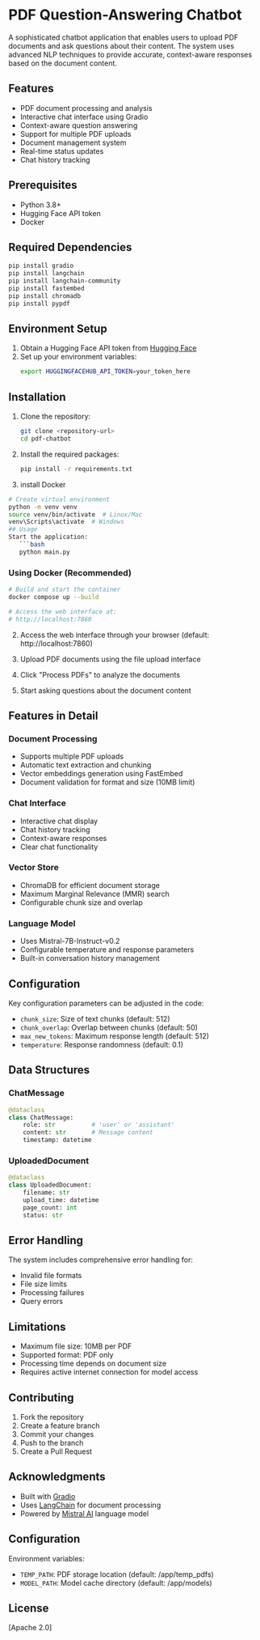 # PDF Question-Answering Chatbot

A sophisticated chatbot application that enables users to upload PDF documents and ask questions about their content. The system uses advanced NLP techniques to provide accurate, context-aware responses based on the document content.

## Features

- PDF document processing and analysis
- Interactive chat interface using Gradio
- Context-aware question answering
- Support for multiple PDF uploads
- Document management system
- Real-time status updates
- Chat history tracking

## Prerequisites

- Python 3.8+
- Hugging Face API token
- Docker

## Required Dependencies

```bash
pip install gradio
pip install langchain
pip install langchain-community
pip install fastembed
pip install chromadb
pip install pypdf
```

## Environment Setup

1. Obtain a Hugging Face API token from [Hugging Face](https://huggingface.co/)
2. Set up your environment variables:
   ```bash
   export HUGGINGFACEHUB_API_TOKEN=your_token_here
   ```

## Installation

1. Clone the repository:
   ```bash
   git clone <repository-url>
   cd pdf-chatbot
   ```

2. Install the required packages:
   ```bash
   pip install -r requirements.txt
   ```
3. install Docker

```bash
# Create virtual environment
python -m venv venv
source venv/bin/activate  # Linux/Mac
venv\Scripts\activate  # Windows
## Usage
Start the application:
   ```bash
   python main.py
   ```
### Using Docker (Recommended)

```bash
# Build and start the container
docker compose up --build

# Access the web interface at:
# http://localhost:7860
```
2. Access the web interface through your browser (default: http://localhost:7860)

3. Upload PDF documents using the file upload interface

4. Click "Process PDFs" to analyze the documents

5. Start asking questions about the document content

## Features in Detail

### Document Processing
- Supports multiple PDF uploads
- Automatic text extraction and chunking
- Vector embeddings generation using FastEmbed
- Document validation for format and size (10MB limit)

### Chat Interface
- Interactive chat display
- Chat history tracking
- Context-aware responses
- Clear chat functionality

### Vector Store
- ChromaDB for efficient document storage
- Maximum Marginal Relevance (MMR) search
- Configurable chunk size and overlap

### Language Model
- Uses Mistral-7B-Instruct-v0.2
- Configurable temperature and response parameters
- Built-in conversation history management

## Configuration

Key configuration parameters can be adjusted in the code:

- `chunk_size`: Size of text chunks (default: 512)
- `chunk_overlap`: Overlap between chunks (default: 50)
- `max_new_tokens`: Maximum response length (default: 512)
- `temperature`: Response randomness (default: 0.1)

## Data Structures

### ChatMessage
```python
@dataclass
class ChatMessage:
    role: str          # 'user' or 'assistant'
    content: str       # Message content
    timestamp: datetime
```

### UploadedDocument
```python
@dataclass
class UploadedDocument:
    filename: str
    upload_time: datetime
    page_count: int
    status: str
```

## Error Handling

The system includes comprehensive error handling for:
- Invalid file formats
- File size limits
- Processing failures
- Query errors

## Limitations

- Maximum file size: 10MB per PDF
- Supported format: PDF only
- Processing time depends on document size
- Requires active internet connection for model access

## Contributing

1. Fork the repository
2. Create a feature branch
3. Commit your changes
4. Push to the branch
5. Create a Pull Request

## Acknowledgments

- Built with [Gradio](https://gradio.app/)
- Uses [LangChain](https://python.langchain.com/) for document processing
- Powered by [Mistral AI](https://mistral.ai/) language model


## Configuration

Environment variables:
- `TEMP_PATH`: PDF storage location (default: /app/temp_pdfs)
- `MODEL_PATH`: Model cache directory (default: /app/models)

## License

[Apache 2.0]
